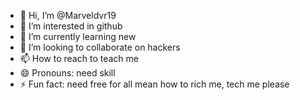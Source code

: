 - 👋 Hi, I’m @Marveldvr19
- 👀 I’m interested in github
- 🌱 I’m currently learning new
- 💞️ I’m looking to collaborate on hackers
- 📫 How to reach to teach me
- 😄 Pronouns: need skill
- ⚡ Fun fact: need free for all mean how to rich me, tech me please

<!---
Marveldvr19/Marveldvr19 is a ✨ special ✨ repository because its `README.md` (this file) appears on your GitHub profile.
You can click the Preview link to take a look at your changes.
--->
